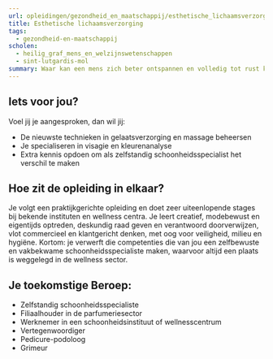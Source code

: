 ```yaml
---
url: opleidingen/gezondheid_en_maatschappij/esthetische_lichaamsverzorging.html
title: Esthetische lichaamsverzorging
tags:
  - gezondheid-en-maatschappij
scholen:
  - heilig_graf_mens_en_welzijnswetenschappen
  - sint-lutgardis-mol
summary: Waar kan een mens zich beter ontspannen en volledig tot rust komen na een hectische dag dan in het wellness centrum? Vooral als hij onder handen genomen kan worden door een zelfbewuste schoonheidsspecialiste die net dat tikkeltje meer in huis heeft dankzij de opleiding Esthetische lichaamsverzorging.
---
```


## Iets voor jou?

Voel jij je aangesproken, dan wil jij:

- De nieuwste technieken in gelaatsverzorging en massage beheersen
- Je specialiseren in visagie en kleurenanalyse
- Extra kennis opdoen om als zelfstandig schoonheidsspecialist het verschil te maken

## Hoe zit de opleiding in elkaar?

Je volgt een praktijkgerichte opleiding en doet zeer uiteenlopende stages bij bekende instituten en wellness centra. Je leert creatief, modebewust en eigentijds optreden, deskundig raad geven en verantwoord doorverwijzen, vlot commercieel en klantgericht denken, met oog voor veiligheid, milieu en hygiëne. Kortom: je verwerft die competenties die van jou een zelfbewuste en vakbekwame schoonheidsspecialiste maken, waarvoor altijd een plaats is weggelegd in de wellness sector.

## Je toekomstige Beroep:

- Zelfstandig schoonheidsspecialiste
- Filiaalhouder in de parfumeriesector
- Werknemer in een schoonheidsinstituut of wellnesscentrum
- Vertegenwoordiger
- Pedicure-podoloog
- Grimeur
